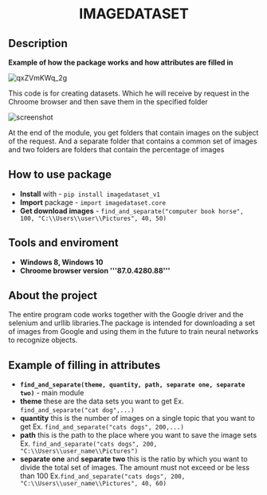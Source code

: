 <h1 align="center">IMAGEDATASET</h1>
<h2 align="center">

## Description

**Example of how the package works and how attributes are filled in**

![qxZVmKWq_2g](https://user-images.githubusercontent.com/56004530/101323835-55b4a600-387a-11eb-88c7-78e51804db35.jpg)

This code is for creating datasets.
Which he will receive by request in the Chroome browser and then save them in the specified folder

![screenshot](https://user-images.githubusercontent.com/56004530/101624363-e8944280-3a2a-11eb-9d56-f352b0336ca9.jpg)

At the end of the module, you get folders that contain images on the subject of the request. And a separate folder that contains a common set of images and two folders are folders that contain the percentage of images

## How to use package

- **Install** with - ```pip install imagedataset_v1```
- **Import** package - ```import imagedataset.core```
- **Get download images** - ```find_and_separate("computer book horse", 100, "C:\\Users\\user\\Pictures", 40, 50) ```

## Tools and enviroment
- **Windows 8, Windows 10**
- **Chroome browser version '''87.0.4280.88'''**

## About the project

The entire program code works together with the Google driver and the selenium and urllib libraries.The package is intended for downloading a set of images from Google and using them in the future to train neural networks to recognize objects.

## Example of filling in attributes

- **```find_and_separate(theme, quantity, path, separate one, separate two)```** - main module
- **theme** these are the data sets you want to get Ex. ```find_and_separate("cat dog",...) ```
- **quantity** this is the number of images on a single topic that you want to get Ex. ```find_and_separate("cats dogs", 200,...)```
- **path** this is the path to the place where you want to save the image sets Ex. ```find_and_separate("cats dogs", 200, "C:\\Users\\user_name\\Pictures")```
- **separate one** and **separate two** this is the ratio by which you want to divide the total set of images.
The amount must not exceed or be less than 100 Ex.```find_and_separate("cats dogs", 200, "C:\\Users\\user_name\\Pictures", 40, 60)```
